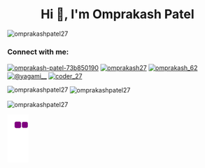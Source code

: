<h1 align="center">Hi 👋, I'm Omprakash Patel</h1>

<p align="left"> <img src="https://komarev.com/ghpvc/?username=omprakashpatel27&label=Profile%20views&color=0e75b6&style=flat" alt="omprakashpatel27" /> </p>

<h3 align="left">Connect with me:</h3>
<p align="left">
<a href="https://linkedin.com/in/omprakash-patel-73b850190" target="blank"><img align="center" src="https://raw.githubusercontent.com/rahuldkjain/github-profile-readme-generator/master/src/images/icons/Social/linked-in-alt.svg" alt="omprakash-patel-73b850190" height="30" width="40" /></a>
<a href="https://www.hackerrank.com/omprakash27" target="blank"><img align="center" src="https://raw.githubusercontent.com/rahuldkjain/github-profile-readme-generator/master/src/images/icons/Social/hackerrank.svg" alt="omprakash27" height="30" width="40" /></a>
<a href="https://www.leetcode.com/omprakash_62" target="blank"><img align="center" src="https://raw.githubusercontent.com/rahuldkjain/github-profile-readme-generator/master/src/images/icons/Social/leet-code.svg" alt="omprakash_62" height="30" width="40" /></a>
<a href="https://www.hackerearth.com/@yagami__" target="blank"><img align="center" src="https://raw.githubusercontent.com/rahuldkjain/github-profile-readme-generator/master/src/images/icons/Social/hackerearth.svg" alt="@yagami__" height="30" width="40" /></a>
<a href="https://auth.geeksforgeeks.org/user/coder_27" target="blank"><img align="center" src="https://raw.githubusercontent.com/rahuldkjain/github-profile-readme-generator/master/src/images/icons/Social/geeks-for-geeks.svg" alt="coder_27" height="30" width="40" /></a>
</p>

<p><img align="left" src="https://github-readme-stats.vercel.app/api/top-langs?username=omprakashpatel27&show_icons=true&locale=en&layout=compact" alt="omprakashpatel27" /></p>

<p>&nbsp;<img align="center" src="https://github-readme-stats.vercel.app/api?username=omprakashpatel27&show_icons=true&locale=en" alt="omprakashpatel27" /></p>

<p><img align="center" src="https://github-readme-streak-stats.herokuapp.com/?user=omprakashpatel27&" alt="omprakashpatel27" /></p>

![snake gif](https://github.com/omprakashpatel27/omprakashpatel27/blob/output/github-contribution-grid-snake.gif)
